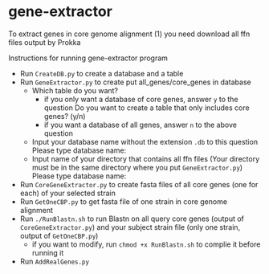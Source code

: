 # gene-extractor

To extract genes in core genome alignment
    (1) you need download all ffn files output by Prokka

Instructions for running gene-extractor program
- Run `CreateDB.py` to create a database and a table
- Run `GeneExtractor.py` to create put all_genes/core_genes in database
    - Which table do you want?
        - if you only want a database of core genes, answer `y` to the question
            Do you want to create a table that only includes core genes? (y/n)
        - if you want a database of all genes, answer `n` to the above question
    - Input your database name without the extension `.db` to this question
        Please type database name:
    - Input name of your directory that contains all ffn files (Your directory must be in the same directory where you put `GeneExtractor.py`)
        Please type database name:
- Run `CoreGeneExtractor.py` to create fasta files of all core genes (one for each) of your selected strain
- Run `GetOneCBP.py` to get fasta file of one strain in core genome alignment
- Run `./RunBlastn.sh` to run Blastn on all query core genes (output of `CoreGeneExtractor.py`) and your subject strain file (only one strain, output of `GetOneCBP.py`)
    - if you want to modify, run `chmod +x RunBlastn.sh` to complie it before running it
- Run `AddRealGenes.py`
    
